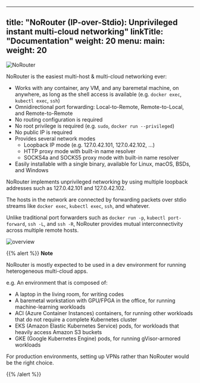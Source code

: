 
---
title: "NoRouter (IP-over-Stdio): Unprivileged instant multi-cloud networking"
linkTitle: "Documentation"
weight: 20
menu:
  main:
    weight: 20
---

![NoRouter](../images/norouter_h.svg)

NoRouter is the easiest multi-host & multi-cloud networking ever:

- Works with any container, any VM, and any baremetal machine, on anywhere, as long as the shell access is available (e.g. `docker exec`, `kubectl exec`, `ssh`)
- Omnidirectional port forwarding: Local-to-Remote, Remote-to-Local, and Remote-to-Remote
- No routing configuration is required
- No root privilege is required (e.g. `sudo`, `docker run --privileged`)
- No public IP is required
- Provides several network modes
  - Loopback IP mode (e.g. 127.0.42.101, 127.0.42.102, ...)
  - HTTP proxy mode with built-in name resolver
  - SOCKS4a and SOCKS5 proxy mode with built-in name resolver
- Easily installable with a single binary, available for Linux, macOS, BSDs, and Windows


NoRouter implements unprivileged networking by using multiple loopback addresses such as 127.0.42.101 and 127.0.42.102.

The hosts in the network are connected by forwarding packets over stdio streams like `docker exec`, `kubectl exec`, `ssh`, and whatever.

Unlike traditional port forwarders such as `docker run -p`, `kubectl port-forward`, `ssh -L`, and `ssh -R`,
NoRouter provides mutual interconnectivity across multiple remote hosts.

![overview](../images/norouter-overview.png)

{{% alert %}}
**Note**

NoRouter is mostly expected to be used in a dev environment for running heterogeneous multi-cloud apps.

e.g. An environment that is composed of:
- A laptop in the living room, for writing codes
- A baremetal workstation with GPU/FPGA in the office, for running machine-learning workloads
- ACI (Azure Container Instances) containers, for running other workloads that do not require a complete Kubernetes cluster
- EKS (Amazon Elastic Kubernetes Service) pods, for workloads that heavily access Amazon S3 buckets
- GKE (Google Kubernetes Engine) pods, for running gVisor-armored workloads

For production environments, setting up VPNs rather than NoRouter would be the right choice.

{{% /alert %}}
